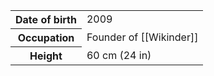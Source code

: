 <table>
  <tr>
    <th scope="row">Date of birth</th>
    <td>2009</td>
  </tr>
  <tr>
    <th scope="row">Occupation</th>
    <td>Founder of [[Wikinder]]</td>
  </tr>
  <tr>
    <th scope="row">Height</th>
    <td>60 cm (24 in)</td>
  </tr>
</table>
